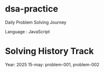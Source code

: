 # dsa-practice
Daily Problem Solving Journey

Language : JavaScript

# Solving History Track
Year: 2025
15-may: problem-001, problem-002
